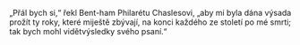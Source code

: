 
„Přál bych si,“ řekl Bent-ham Philarétu Chaslesovi, „aby mi byla dána výsada prožít ty roky, které miještě zbývají, na konci každého ze století po mé smrti; tak bych mohl vidětvýsledky svého psaní.“

